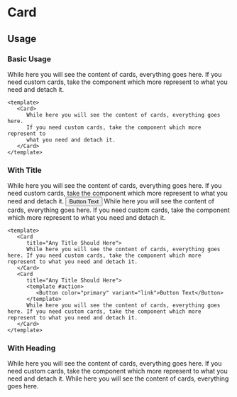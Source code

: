 <script setup>
    import Card from './Card.vue'
    import Button from '../button/Button.vue'
    import CardSection from './CardSection.vue'
</script>

<style scope>
   .preview {
      @apply block;

      p {
         @apply p-0;
      }
   }
</style>

# Card

## Usage

### Basic Usage

<preview>
   <Card>
      While here you will see the content of cards, everything goes here. If you need custom cards, take the component which more represent to what you need and detach it.
   </Card>
</preview>

```vue
<template>
   <Card>
      While here you will see the content of cards, everything goes here. 
      If you need custom cards, take the component which more represent to 
      what you need and detach it.
   </Card>
</template>
```

### With Title
<preview>
   <Card
      title="Any Title Should Here">
      While here you will see the content of cards, everything goes here. If you need custom cards, take the component which more represent to what you need and detach it.
   </Card>
   <Card
      title="Any Title Should Here">
      <Button color="primary" variant="link">Button Text</Button>
      While here you will see the content of cards, everything goes here. If you need custom cards, take the component which more represent to what you need and detach it.
   </Card>
</preview>

```vue
<template>
   <Card
      title="Any Title Should Here">
      While here you will see the content of cards, everything goes here. If you need custom cards, take the component which more represent to what you need and detach it.
   </Card>
   <Card
      title="Any Title Should Here">
      <template #action>
         <Button color="primary" variant="link">Button Text</Button>
      </template>
      While here you will see the content of cards, everything goes here. If you need custom cards, take the component which more represent to what you need and detach it.
   </Card>
</template>
```

### With Heading
<preview>
   <Card 
      title="Any Title Should Here"
      sectioned>
      <template #action>
         <Button variant="link" color="primary">Button Text</Button>
      </template>
      <Card-Section>
         While here you will see the content of cards, everything goes here. If you need custom cards, take the component which more represent to what you need and detach it.
      </Card-Section>
      <Card-Section title="hello">
         <template #action>
            <!-- <Button variant="link" color="danger" size="sm">Delete</Button> -->
            <!-- <Button variant="link" color="primary" size="sm">Edit</Button> -->
            <a href="#" class="text-danger-100">Delete</a>
         </template>
         While here you will see the content of cards, everything goes here.
         <template #footer>
            <Button variant="outline" color="primary">Enable Sample Button</Button>
            <Button variant="link" color="primary">Button Text</Button>
         </template>
      </Card-Section>
   </Card>
</preview>
